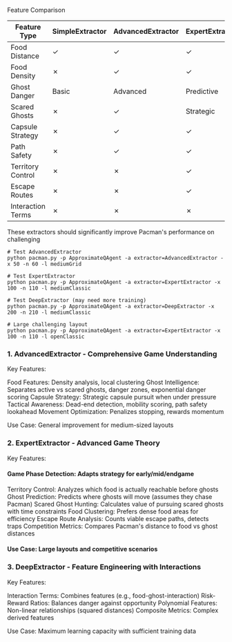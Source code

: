 Feature Comparison

| Feature Type       | SimpleExtractor | AdvancedExtractor | ExpertExtractor | DeepExtractor |
|-------------------|----------------|-----------------|----------------|---------------|
| Food Distance      | ✓              | ✓               | ✓              | ✓             |
| Food Density       | ✗              | ✓               | ✓              | ✓             |
| Ghost Danger       | Basic          | Advanced        | Predictive     | Interactive   |
| Scared Ghosts      | ✗              | ✓               | Strategic      | ✓             |
| Capsule Strategy   | ✗              | ✓               | ✓              | ✓             |
| Path Safety        | ✗              | ✓               | ✓              | ✓             |
| Territory Control  | ✗              | ✗               | ✓              | ✓             |
| Escape Routes      | ✗              | ✗               | ✓              | ✓             |
| Interaction Terms  | ✗              | ✗               | ✗              | ✓             |


These extractors should significantly improve Pacman's performance on challenging

```
# Test AdvancedExtractor
python pacman.py -p ApproximateQAgent -a extractor=AdvancedExtractor -x 50 -n 60 -l mediumGrid

# Test ExpertExtractor  
python pacman.py -p ApproximateQAgent -a extractor=ExpertExtractor -x 100 -n 110 -l mediumClassic

# Test DeepExtractor (may need more training)
python pacman.py -p ApproximateQAgent -a extractor=DeepExtractor -x 200 -n 210 -l mediumClassic

# Large challenging layout
python pacman.py -p ApproximateQAgent -a extractor=ExpertExtractor -x 100 -n 110 -l openClassic
```

### 1. AdvancedExtractor - Comprehensive Game Understanding
Key Features:

Food Features: Density analysis, local clustering
Ghost Intelligence: Separates active vs scared ghosts, danger zones, exponential danger scoring
Capsule Strategy: Strategic capsule pursuit when under pressure
Tactical Awareness: Dead-end detection, mobility scoring, path safety lookahead
Movement Optimization: Penalizes stopping, rewards momentum

Use Case: General improvement for medium-sized layouts
### 2. ExpertExtractor - Advanced Game Theory
Key Features:

#### Game Phase Detection: Adapts strategy for early/mid/endgame
Territory Control: Analyzes which food is actually reachable before ghosts
Ghost Prediction: Predicts where ghosts will move (assumes they chase Pacman)
Scared Ghost Hunting: Calculates value of pursuing scared ghosts with time constraints
Food Clustering: Prefers dense food areas for efficiency
Escape Route Analysis: Counts viable escape paths, detects traps
Competition Metrics: Compares Pacman's distance to food vs ghost distances

#### Use Case: Large layouts and competitive scenarios
### 3. DeepExtractor - Feature Engineering with Interactions
Key Features:

Interaction Terms: Combines features (e.g., food-ghost-interaction)
Risk-Reward Ratios: Balances danger against opportunity
Polynomial Features: Non-linear relationships (squared distances)
Composite Metrics: Complex derived features

Use Case: Maximum learning capacity with sufficient training data
